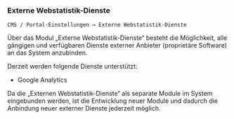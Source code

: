 ### Externe Webstatistik-Dienste

    CMS / Portal-Einstellungen → Externe Webstatistik-Dienste

Über das Modul „Externe Webstatistik-Dienste“ besteht die Möglichkeit, alle gängigen und verfügbaren Dienste externer Anbieter (proprietäre Software) an das System anzubinden.

Derzeit werden folgende Dienste unterstützt:

* Google Analytics

Da die „Externen Webstatistik-Dienste“ als separate Module im System eingebunden werden, ist die Entwicklung neuer Module und dadurch die Anbindung neuer externer Dienste jederzeit möglich.